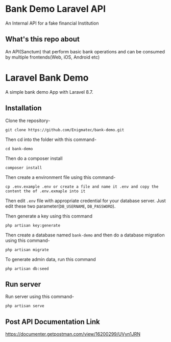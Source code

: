 # Bank Demo Laravel API
An Internal API for a fake financial Institution

## What's this repo about

An API(Sanctum) that perform basic bank operations and can be consumed by multiple frontends(Web, iOS, Android etc) 

# Laravel Bank Demo

A simple bank demo App with Laravel 8.7.

## Installation

Clone the repository-
```
git clone https://github.com/Enigmatec/bank-demo.git
```

Then cd into the folder with this command-
```
cd bank-demo
```

Then do a composer install
```
composer install
```

Then create a environment file using this command-
```
cp .env.example .env or create a file and name it .env and copy the content the of .env.exmaple into it
```

Then edit `.env` file with appropriate credential for your database server. Just edit these two parameter(`DB_USERNAME`, `DB_PASSWORD`).

Then generate a key using this command
```
php artisan key:generate
```

Then create a database named `bank-demo` and then do a database migration using this command-
```
php artisan migrate
```

To generate admin data, run this command
```
php artisan db:seed
```

## Run server

Run server using this command-
```
php artisan serve
```
## Post API Documentation Link
https://documenter.getpostman.com/view/16200299/UVyn1JRN







